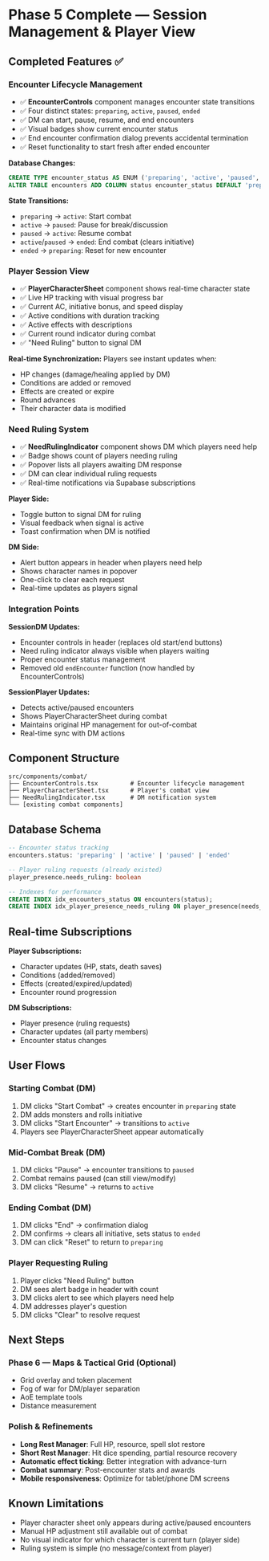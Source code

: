 # Phase 5 Complete — Session Management & Player View

## Completed Features ✅

### Encounter Lifecycle Management
- ✅ **EncounterControls** component manages encounter state transitions
- ✅ Four distinct states: `preparing`, `active`, `paused`, `ended`
- ✅ DM can start, pause, resume, and end encounters
- ✅ Visual badges show current encounter status
- ✅ End encounter confirmation dialog prevents accidental termination
- ✅ Reset functionality to start fresh after ended encounter

**Database Changes:**
```sql
CREATE TYPE encounter_status AS ENUM ('preparing', 'active', 'paused', 'ended');
ALTER TABLE encounters ADD COLUMN status encounter_status DEFAULT 'preparing';
```

**State Transitions:**
- `preparing` → `active`: Start combat
- `active` → `paused`: Pause for break/discussion
- `paused` → `active`: Resume combat
- `active`/`paused` → `ended`: End combat (clears initiative)
- `ended` → `preparing`: Reset for new encounter

### Player Session View
- ✅ **PlayerCharacterSheet** component shows real-time character state
- ✅ Live HP tracking with visual progress bar
- ✅ Current AC, initiative bonus, and speed display
- ✅ Active conditions with duration tracking
- ✅ Active effects with descriptions
- ✅ Current round indicator during combat
- ✅ "Need Ruling" button to signal DM

**Real-time Synchronization:**
Players see instant updates when:
- HP changes (damage/healing applied by DM)
- Conditions are added or removed
- Effects are created or expire
- Round advances
- Their character data is modified

### Need Ruling System
- ✅ **NeedRulingIndicator** component shows DM which players need help
- ✅ Badge shows count of players needing ruling
- ✅ Popover lists all players awaiting DM response
- ✅ DM can clear individual ruling requests
- ✅ Real-time notifications via Supabase subscriptions

**Player Side:**
- Toggle button to signal DM for ruling
- Visual feedback when signal is active
- Toast confirmation when DM is notified

**DM Side:**
- Alert button appears in header when players need help
- Shows character names in popover
- One-click to clear each request
- Real-time updates as players signal

### Integration Points

**SessionDM Updates:**
- Encounter controls in header (replaces old start/end buttons)
- Need ruling indicator always visible when players waiting
- Proper encounter status management
- Removed old `endEncounter` function (now handled by EncounterControls)

**SessionPlayer Updates:**
- Detects active/paused encounters
- Shows PlayerCharacterSheet during combat
- Maintains original HP management for out-of-combat
- Real-time sync with DM actions

## Component Structure
```
src/components/combat/
├── EncounterControls.tsx         # Encounter lifecycle management
├── PlayerCharacterSheet.tsx      # Player's combat view
├── NeedRulingIndicator.tsx       # DM notification system
└── [existing combat components]
```

## Database Schema
```sql
-- Encounter status tracking
encounters.status: 'preparing' | 'active' | 'paused' | 'ended'

-- Player ruling requests (already existed)
player_presence.needs_ruling: boolean

-- Indexes for performance
CREATE INDEX idx_encounters_status ON encounters(status);
CREATE INDEX idx_player_presence_needs_ruling ON player_presence(needs_ruling) WHERE needs_ruling = true;
```

## Real-time Subscriptions

**Player Subscriptions:**
- Character updates (HP, stats, death saves)
- Conditions (added/removed)
- Effects (created/expired/updated)
- Encounter round progression

**DM Subscriptions:**
- Player presence (ruling requests)
- Character updates (all party members)
- Encounter status changes

## User Flows

### Starting Combat (DM)
1. DM clicks "Start Combat" → creates encounter in `preparing` state
2. DM adds monsters and rolls initiative
3. DM clicks "Start Encounter" → transitions to `active`
4. Players see PlayerCharacterSheet appear automatically

### Mid-Combat Break (DM)
1. DM clicks "Pause" → encounter transitions to `paused`
2. Combat remains paused (can still view/modify)
3. DM clicks "Resume" → returns to `active`

### Ending Combat (DM)
1. DM clicks "End" → confirmation dialog
2. DM confirms → clears all initiative, sets status to `ended`
3. DM can click "Reset" to return to `preparing`

### Player Requesting Ruling
1. Player clicks "Need Ruling" button
2. DM sees alert badge in header with count
3. DM clicks alert to see which players need help
4. DM addresses player's question
5. DM clicks "Clear" to resolve request

## Next Steps

### Phase 6 — Maps & Tactical Grid (Optional)
- Grid overlay and token placement
- Fog of war for DM/player separation
- AoE template tools
- Distance measurement

### Polish & Refinements
- **Long Rest Manager**: Full HP, resource, spell slot restore
- **Short Rest Manager**: Hit dice spending, partial resource recovery
- **Automatic effect ticking**: Better integration with advance-turn
- **Combat summary**: Post-encounter stats and awards
- **Mobile responsiveness**: Optimize for tablet/phone DM screens

## Known Limitations
- Player character sheet only appears during active/paused encounters
- Manual HP adjustment still available out of combat
- No visual indicator for which character is current turn (player side)
- Ruling system is simple (no message/context from player)
